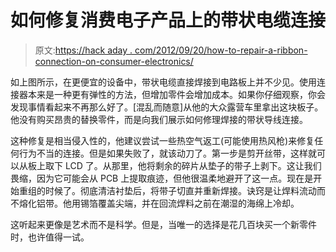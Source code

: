 # 如何修复消费电子产品上的带状电缆连接

> 原文:[https://hack aday . com/2012/09/20/how-to-repair-a-ribbon-connection-on-consumer-electronics/](https://hackaday.com/2012/09/20/how-to-repair-a-ribbon-cable-connection-on-consumer-electronics/)

如上图所示，在更便宜的设备中，带状电缆直接焊接到电路板上并不少见。使用连接器本来是一种更有弹性的方法，但增加零件会增加成本。如果你仔细观察，你会发现事情看起来不再那么好了。[混乱而随意]从他的大众露营车里拿出这块板子。他没有购买昂贵的替换零件，而是向我们展示如何修理焊接的带状导线连接。

这种修复是相当侵入性的，他建议尝试一些热空气返工(可能使用热风枪)来修复任何行为不当的连接。但是如果失败了，就该动刀了。第一步是剪开丝带，这样就可以从板上取下 LCD 了。从那里，他将剩余的碎片从垫子的带子上剥下。这让我们畏缩，因为它可能会从 PCB 上提取痕迹，但他很温柔地避开了这一点。现在是开始重组的时候了。彻底清洁衬垫后，将带子切直并重新焊接。诀窍是让焊料流动而不熔化铝带。他用锡箔覆盖尖端，并在回流焊料之前在潮湿的海绵上冷却。

这听起来更像是艺术而不是科学。但是，当唯一的选择是花几百块买一个新零件时，也许值得一试。
